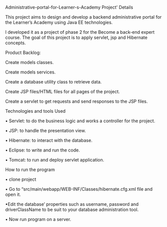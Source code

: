 Administrative-portal-for-Learner-s-Academy
Project' Details

This project aims to design and develop a backend administrative portal for the Learner’s Academy using Java EE technologies.

I developed it as a project of phase 2 for the Become a back-end expert course. The goal of this project is to apply servlet, jsp and Hibernate concepts.

Product Backlog:

Create models classes.

Create models services.

Create a database utility class to retrieve data.

Create JSP files/HTML files for all pages of the project.

Create a servlet to get requests and send responses to the JSP files.

Technologies and tools Used

• Servlet: to do the business logic and works a controller for the project.

• JSP: to handle the presentation view.

• Hibernate: to interact with the database.

• Eclipse: to write and run the code.

• Tomcat: to run and deploy servlet application.

How to run the program

• clone project

• Go to “src/main/webapp/WEB-INF/Classes/hibernate.cfg.xml file and open it.

•Edit the database’ properties such as username, password and driverClassName to be suit to your database administration tool.

• Now run program on a server.
